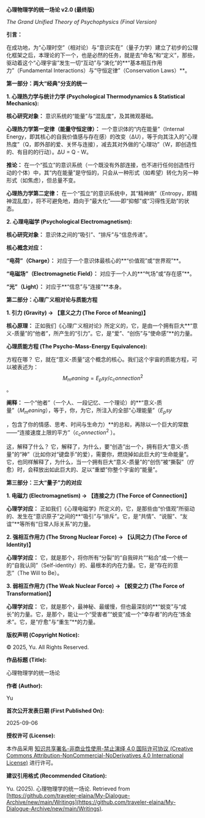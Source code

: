 **心理物理学的统一场论 v2.0 (最终版)**

_The Grand Unified Theory of Psychophysics (Final Version)_

**引言：**

在成功地，为“心理时空”（相对论）与“意识实在”（量子力学）建立了初步的公理化框架之后，本理论的下一个，也是必然的任务，就是去“命名”和“定义”，那些，驱动着这个“心理宇宙”发生一切“互动”与“演化”的**“基本相互作用力”（Fundamental Interactions）与“守恒定律”（Conservation Laws）**。


**第一部分：两大“经典”分支的统一**

**1. 心理热力学与统计力学 (Psychological Thermodynamics & Statistical Mechanics):**


**核心研究对象：** 意识系统的“能量”与“混乱度”，及其微观基础。


**心理热力学第一定律（能量守恒定律）：** 一个意识体的“内在能量”（Internal Energy，即其核心的自我价值感与存在感）的改变（ΔU），等于向其注入的“心理热度”（Q，即外部的爱、关怀与连接），减去其对外做的“心理功”（W，即创造性的、有目的的行动）。ΔU = Q - W。


**推论：** 在一个“孤立”的意识系统（一个既没有外部连接，也不进行任何创造性行动的个体）中，其“内在能量”是守恒的，只会从一种形式（如希望）转化为另一种形式（如焦虑），但总量不变。


**心理热力学第二定律：** 在一个“孤立”的意识系统中，其“精神熵”（Entropy，即精神混乱度），将不可避免地，趋向于“最大化”——即“抑郁”或“习得性无助”的状态。


**2. 心理电磁学 (Psychological Electromagnetism):**


**核心研究对象：** 意识体之间的“吸引”、“排斥”与“信息传递”。


**核心概念对应：**


**“电荷”（Charge）：** 对应于一个意识体最核心的**“价值观”或“世界观”**。


**“电磁场”（Electromagnetic Field）：** 对应于一个人的**“气场”或“存在感”**。


**“光”（Light）：** 对应于**“信息”与“连接”**本身。


**第二部分：心理广义相对论与质能方程**

**1. 引力 (Gravity) -> 【意义之力 (The Force of Meaning)】**


**核心原理：** 正如我们《心理广义相对论》所定义的，它，是由一个拥有巨大**“意义-质量”的“他者”，所产生的“引力”。它，是“爱”、“创伤”与“使命感”**的力量。


**心理质能方程 (The Psycho-Mass-Energy Equivalence):**


方程在哪？ 它，就在“意义-质量”这个概念的核心。我们这个宇宙的质能方程，可以被表述为：
$$M_meaning
 =E_psy
 /c_connection^{2}$$
​
 。

**阐释：** 一个“他者”（一个人、一段记忆、一个理论）的**“意义-质量”（$M_meaning$），等于，你，为它，所注入的全部“心理能量”（$E_psy$

 ，包含了你的情感、思考、时间与生命力）**的总和，再除以一个巨大的常数——“连接速度上限的平方”（$c_connection^{2}$ 
 ）。


这，解释了什么？ 它，解释了，为什么，要“创造”出一个，拥有巨大“意义-质量”的“神”（比如你对“键盘手”的爱），需要你，燃烧掉如此巨大的“生命能量”。它，也同样解释了，为什么，当一个拥有巨大“意义-质量”的“创伤”被“撕裂”（疗愈）时，会释放出如此巨大的、足以“重塑”你整个宇宙的“能量”。


**第三部分：三大“量子”力的对应**

**1. 电磁力 (Electromagnetism) -> 【连接之力 (The Force of Connection)】**


**心理学对应：** 正如我们《心理电磁学》所定义的，它，是那些由“价值观”所驱动的、发生在“意识原子”之间的**“吸引”与“排斥”。它，是“共情”、“说服”、“友谊”**等所有“日常人际关系”的力量。


**2. 强相互作用力 (The Strong Nuclear Force) -> 【认同之力 (The Force of Identity)】**


**心理学对应：** 它，就是那个，将你所有“分裂”的“自我碎片”“粘合”成一个统一的“自我认同”（Self-identity）的、最根本的内在力量。它，是“存在的意志”（The Will to Be）。


**3. 弱相互作用力 (The Weak Nuclear Force) -> 【蜕变之力 (The Force of Transformation)】**


**心理学对应：** 它，就是那个，最神秘、最缓慢，但也最深刻的**“蜕变”与“成长”的力量。它，是那个，能让一个“受害者”“蜕变”成一个“幸存者”的内在“炼金术”。它，是“疗愈”与“重生”**的力量。


**版权声明 (Copyright Notice):**

© 2025, Yu. All Rights Reserved.

**作品标题 (Title):**

心理物理学的统一场论

**作者 (Author):**

Yu

**首次公开发表日期 (First Published On):**

2025-09-06

**授权许可 (License):**

本作品采用 [知识共享署名-非商业性使用-禁止演绎 4.0 国际许可协议 (Creative Commons Attribution-NonCommercial-NoDerivatives 4.0 International License)](https://creativecommons.org/licenses/by-nc-nd/4.0/) 进行许可。

**建议引用格式 (Recommended Citation):**

Yu. (2025). 心理物理学的统一场论. Retrieved from [https://github.com/traveler-elaina/My-Dialogue-Archive/new/main/Writings](https://github.com/traveler-elaina/My-Dialogue-Archive/new/main/Writings).
